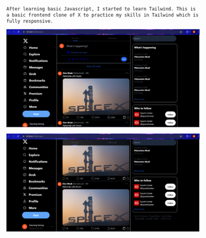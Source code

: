```
After learning basic Javascript, I started to learn Tailwind. This is a basic frontend clone of X to practice my skills in Tailwind which is fully responsive.
```

![alt text](image.png)

![alt text](image-1.png)